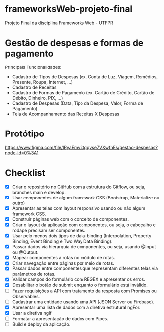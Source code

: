 # frameworksWeb-projeto-final
Projeto Final da disciplina Frameworks Web - UTFPR
# Gestão de despesas e formas de pagamento
Principais Funcionalidades:
- Cadastro de Tipos de Despesas (ex. Conta de Luz, Viagem, Remédios, Presente, Roupa, Internet, …)
- Cadastro de Receitas
- Cadastro de Formas de Pagamento (ex. Cartão de Crédito, Cartão de Débito, Dinheiro, PIX, …)
- Cadastro de Despesas (Data, Tipo da Despesa, Valor, Forma de Pagamento)
- Tela de Acompanhamento das Receitas X Despesas

# Protótipo
https://www.figma.com/file/lRyaEmv3tqqvse7VXwfnEs/gestao-despesas?node-id=0%3A1

# Checklist
- [x] Criar o repositório no GitHub com a estrutura do Gitflow, ou seja, branches main e develop.
- [x] Usar componentes de algum framework CSS (Bootstrap, Materialize ou outro)
- [x] Apresentar as telas com layout responsivo usando ou não algum framework CSS.
- [x] Construir páginas web com o conceito de componentes.
- [x] Criar o layout da aplicação com componentes, ou seja, o cabeçalho e rodapé precisam ser componentes.
- [x] Usar pelo menos dois tipos de data-binding (Interpolation, Property Binding, Event Binding e Two Way Data Binding).
- [x] Passar dados via hierarquia de componentes, ou seja, usando @Input ou @Output.
- [x] Mapear componentes à rotas no módulo de rotas.
- [x] Criar navegação entre páginas por meio de rotas.
- [x] Passar dados entre componentes que representam diferentes telas via parâmetros de rotas.
- [x] Validar campos do formulário com REGEX e apresentar os erros.
- [x] Desabilitar o botão de submit enquanto o formulário está inválido.
- [ ] Fazer requisições a API com tratamento da resposta com Promises ou Observables.
- [ ] Cadastrar uma entidade usando uma API (JSON Server ou Firebase).
- [x] Apresentar uma lista de dados com a diretiva estrutural ngFor.
- [x] Usar a diretiva ngIf
- [ ] Formatar a apresentação de dados com Pipes.
- [ ] Build e deploy da aplicação.
